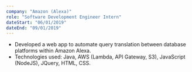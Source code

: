 ```yaml
---
company: "Amazon (Alexa)"
role: "Software Development Engineer Intern"
dateStart: "06/01/2019"
dateEnd: "09/01/2019"
---
```


- Developed a web app to automate query translation between database platforms within Amazon Alexa.
- Technologies used: Java, AWS (Lambda, API Gateway, S3), JavaScript (NodeJS), JQuery, HTML, CSS.